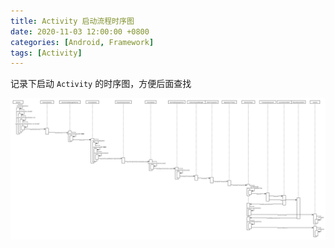 ```yaml
---
title: Activity 启动流程时序图
date: 2020-11-03 12:00:00 +0800
categories: [Android, Framework]
tags: [Activity]
---
```


记录下启动 `Activity` 的时序图，方便后面查找

![launch_activity.jpg](/assets/2020-11-03-launch-activity-sequence/launch_activity.jpg)